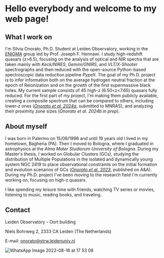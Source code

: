 # Hello everybody and welcome to my web page!

## What I work on

I'm Silvia Onorato, Ph.D. Student at Leiden Observatory, working in the [ENIGMA](https://enigma-igm.github.io/) group led by Prof. Joseph F. Hennawi. 
I study high-redshift quasars (z>6.5), focusing on the analysis of optical and NIR spectra that are taken mainly with _Keck/NIRES_, _Gemini/GNIRS_, and _VLT/X-Shooter_ spectrographs and then reduced with the open-source Python-based spectroscopic data reduction pipeline _PypeIt_.
The goal of my Ph.D. project is to infer information both on the average hydrogen neutral fraction at the epoch of Reionization and on the growth of the first supermassive black holes.
My current sample consists of 45 high-z (6.50<z<7.65) quasars fully reduced. For the first part of my project, I'm making them publicly available, creating a composite spectrum that can be compared to others, including lower-z ones ([_Onorato et al. 2024a_](https://ui.adsabs.harvard.edu/abs/2024arXiv240607612O/abstract), submitted to MNRAS), and analyzing their proximity zone sizes (_Onorato et al. 2024b in prep_).

## About myself

I was born in Palermo on 15/06/1996 and until 19 years old I lived in my hometown, Bagheria (PA). Then I moved to Bologna, where I graduated in astrophysics at the _Alma Mater Studiorum University of Bologna_. During my Master's thesis, I worked on Globular Clusters (GCs), studying the distribution of Multiple Populations in the isolated and dynamically young system NGC 2419 to place observational constraints on the initial formation and evolution scenarios of GCs ([_Onorato et al. 2023_](https://ui.adsabs.harvard.edu/abs/2023A%26A...677A...8O/abstract), published on A&A). During my Ph.D. project I've been moving to the research field I'm currently working on, focusing on high-z quasars.

I like spending my leisure time with friends, watching  TV series or movies, listening to music, reading books, and traveling.

## Contact

Leiden Observatory - Oort building

Niels Bohrweg 2, 2333 CA Leiden (The Netherlands)

E-mail: onorato@strw.leidenuniv.nl

![WhatsApp Image 2022-08-16 at 17 53 08](https://user-images.githubusercontent.com/94785081/184924131-b7149ce6-d84d-44d8-8cae-888c3dcdd179.jpeg)
